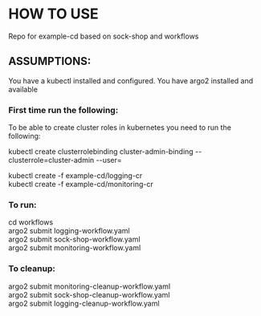 # HOW TO USE

Repo for example-cd based on sock-shop and workflows

## ASSUMPTIONS:

You have a kubectl installed and configured. You have argo2 installed and available

### First time run the following:

To be able to create cluster roles in kubernetes you need to run the following:

kubectl create clusterrolebinding cluster-admin-binding --clusterrole=cluster-admin --user=<user e-mail address>

kubectl create -f example-cd/logging-cr  
kubectl create -f example-cd/monitoring-cr  

### To run:

cd workflows  
argo2 submit logging-workflow.yaml  
argo2 submit sock-shop-workflow.yaml  
argo2 submit monitoring-workflow.yaml  

### To cleanup:

argo2 submit monitoring-cleanup-workflow.yaml  
argo2 submit sock-shop-cleanup-workflow.yaml  
argo2 submit logging-cleanup-workflow.yaml  

